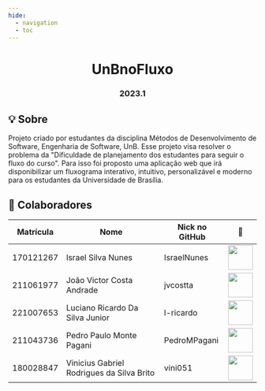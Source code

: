 ```yaml
---
hide:
  - navigation
  - toc
---
```

<h1 align="center"> UnBnoFluxo </h1>
<h3 align="center"> 2023.1 </h3>

## 💡 Sobre
Projeto criado por estudantes da disciplina Métodos de Desenvolvimento de Software, Engenharia de Software, UnB.
Esse projeto visa resolver o problema da "Dificuldade de planejamento dos estudantes para seguir o fluxo do curso". Para isso foi proposto uma aplicação web que irá disponibilizar um fluxograma interativo, intuitivo, personalizável e moderno para os estudantes da Universidade de Brasília.

## 👥 Colaboradores
| Matrícula | Nome                                      | Nick no GitHub |                                                      📸                                                       |
| :-------: | ----------------------------------------- | -------------- | :----------------------------------------------------------------------------------------------------------: |
| 170121267 | Israel Silva Nunes                        | IsraelNunes    | [<img src="https://avatars.githubusercontent.com/u/43423619?v=4" width=50>](https://github.com/IsraelNunes)  |
| 211061977 | João Victor Costa Andrade                 | jvcostta       |  [<img src="https://avatars.githubusercontent.com/u/124215106?v=4" width=50>](https://github.com/jvcostta)   |
| 221007653 | Luciano Ricardo Da Silva Junior           | l-ricardo      |  [<img src="https://avatars.githubusercontent.com/u/88405145?v=4" width=50>](https://github.com/l-ricardo)   |
| 211043736 | Pedro Paulo Monte Pagani                  | PedroMPagani   | [<img src="https://avatars.githubusercontent.com/u/56891617?v=4" width=50>](https://github.com/PedroMPagani) |
| 180028847 | Vinicius Gabriel Rodrigues da Silva Brito | vini051        |   [<img src="https://avatars.githubusercontent.com/u/60819460?v=4" width=50>](https://github.com/vini051)    |